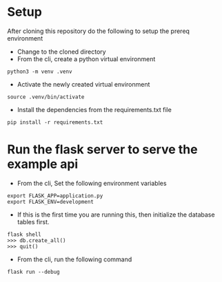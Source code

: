 # Setup
After cloning this repository do the following to setup the prereq environment

- Change to the cloned directory
- From the cli, create a python virtual environment
    
```
python3 -m venv .venv
```

- Activate the newly created virtual environment

```
source .venv/bin/activate
```

- Install the dependencies from the requirements.txt file

```
pip install -r requirements.txt
```

# Run the flask server to serve the example api
- From the cli, Set the following environment variables

```
export FLASK_APP=application.py
export FLASK_ENV=development
```

- If this is the first time you are running this, then initialize the database tables first.

```
flask shell
>>> db.create_all()
>>> quit()
```

- From the cli, run the following command

```
flask run --debug
```